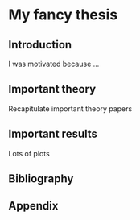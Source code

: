 # My fancy thesis

## Introduction
I was motivated because ...

## Important theory
Recapitulate important theory papers

## Important results
Lots of plots

## Bibliography


## Appendix
